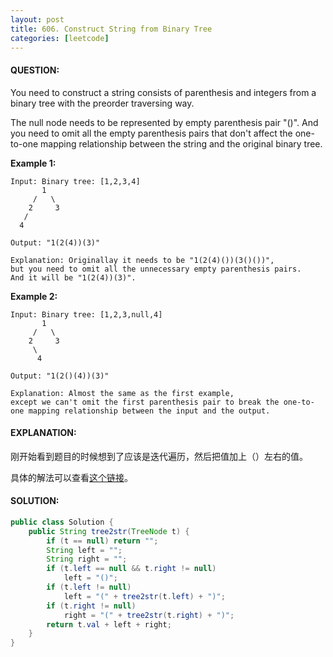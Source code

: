 ```yaml
---
layout: post
title: 606. Construct String from Binary Tree
categories: [leetcode]
---
```


#### QUESTION:

You need to construct a string consists of parenthesis and integers from a binary tree with the preorder traversing way.

The null node needs to be represented by empty parenthesis pair "()". And you need to omit all the empty parenthesis pairs that don't affect the one-to-one mapping relationship between the string and the original binary tree.

**Example 1:**

```
Input: Binary tree: [1,2,3,4]
       1
     /   \
    2     3
   /    
  4     

Output: "1(2(4))(3)"

Explanation: Originallay it needs to be "1(2(4)())(3()())", 
but you need to omit all the unnecessary empty parenthesis pairs. 
And it will be "1(2(4))(3)".

```

**Example 2:**

```
Input: Binary tree: [1,2,3,null,4]
       1
     /   \
    2     3
     \  
      4 

Output: "1(2()(4))(3)"

Explanation: Almost the same as the first example, 
except we can't omit the first parenthesis pair to break the one-to-one mapping relationship between the input and the output.
```

#### EXPLANATION:

刚开始看到题目的时候想到了应该是迭代遍历，然后把值加上（）左右的值。

具体的解法可以查看[这个链接](https://leetcode.com/articles/construct-string-from-binary-tree/)。

#### SOLUTION:

```java
public class Solution {
    public String tree2str(TreeNode t) {
        if (t == null) return "";
        String left = "";
        String right = "";
        if (t.left == null && t.right != null)
            left = "()";
        if (t.left != null)
            left = "(" + tree2str(t.left) + ")";
        if (t.right != null)
            right = "(" + tree2str(t.right) + ")";
        return t.val + left + right;
    }
}
```


